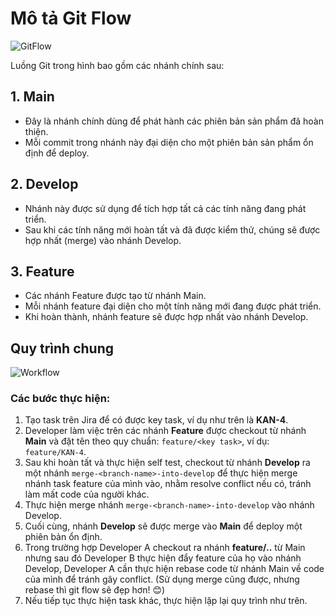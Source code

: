 # Mô tả Git Flow

![GitFlow](https://github.com/user-attachments/assets/c0025a6a-dda6-47a5-aebd-6f2fa79d53e5)



Luồng Git trong hình bao gồm các nhánh chính sau:

## 1. Main
- Đây là nhánh chính dùng để phát hành các phiên bản sản phẩm đã hoàn thiện.
- Mỗi commit trong nhánh này đại diện cho một phiên bản sản phẩm ổn định để deploy.

## 2. Develop
- Nhánh này được sử dụng để tích hợp tất cả các tính năng đang phát triển.
- Sau khi các tính năng mới hoàn tất và đã được kiểm thử, chúng sẽ được hợp nhất (merge) vào nhánh Develop.

## 3. Feature
- Các nhánh Feature được tạo từ nhánh Main.
- Mỗi nhánh feature đại diện cho một tính năng mới đang được phát triển.
- Khi hoàn thành, nhánh feature sẽ được hợp nhất vào nhánh Develop.

## Quy trình chung
![Workflow](https://github.com/user-attachments/assets/a6b30427-3f98-48ea-a875-9484ca5bb7af)

### Các bước thực hiện:
1. Tạo task trên Jira để có được key task, ví dụ như trên là **KAN-4**.
2. Developer làm việc trên các nhánh **Feature** được checkout từ nhánh **Main** và đặt tên theo quy chuẩn: `feature/<key task>`, ví dụ: `feature/KAN-4`.
3. Sau khi hoàn tất và thực hiện self test, checkout từ nhánh **Develop** ra một nhánh `merge-<branch-name>-into-develop` để thực hiện merge nhánh task feature của mình vào, nhằm resolve conflict nếu có, tránh làm mất code của người khác.
4. Thực hiện merge nhánh `merge-<branch-name>-into-develop` vào nhánh Develop.
5. Cuối cùng, nhánh **Develop** sẽ được merge vào **Main** để deploy một phiên bản ổn định.
6. Trong trường hợp Developer A checkout ra nhánh **feature/..** từ Main nhưng sau đó Developer B thực hiện đẩy feature của họ vào nhánh Develop, Developer A cần thực hiện rebase code từ nhánh Main về code của mình để tránh gây conflict. (Sử dụng merge cũng được, nhưng rebase thì git flow sẽ đẹp hơn! 😊)
7. Nếu tiếp tục thực hiện task khác, thực hiện lặp lại quy trình như trên.
